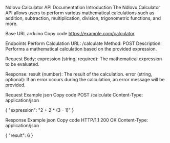 Ndlovu Calculator API Documentation
Introduction
The Ndlovu Calculator API allows users to perform various mathematical calculations such as addition, subtraction, multiplication, division, trigonometric functions, and more.

Base URL
arduino
Copy code
https://example.com/calculator

Endpoints
Perform Calculation
URL: /calculate
Method: POST
Description: Performs a mathematical calculation based on the provided expression.

Request Body:
expression (string, required): The mathematical expression to be evaluated.

Response:
result (number): The result of the calculation.
error (string, optional): If an error occurs during the calculation, an error message will be provided.

Request Example
json
Copy code
POST /calculate
Content-Type: application/json

{
    "expression": "2 + 2 * (3 - 1)"
}

Response Example
json
Copy code
HTTP/1.1 200 OK
Content-Type: application/json

{
    "result": 6
}
